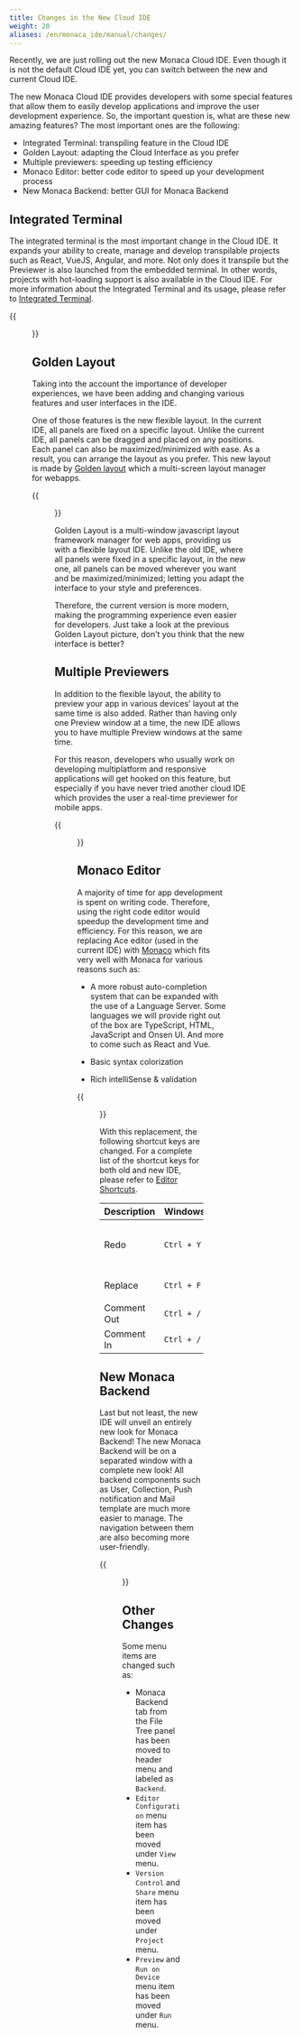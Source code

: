```yaml
---
title: Changes in the New Cloud IDE
weight: 20
aliases: /en/monaca_ide/manual/changes/
---
```

Recently, we are just rolling out the new Monaca Cloud IDE. Even though it is not the default Cloud IDE yet, you can switch between the new and current Cloud IDE. 

The new Monaca Cloud IDE provides developers with some special features that allow them to easily develop applications and improve the user development experience. So, the important question is, what are these new amazing features? The most important ones are the following:

- Integrated Terminal: transpiling feature in the Cloud IDE
- Golden Layout: adapting the Cloud Interface as you prefer
- Multiple previewers: speeding up testing efficiency
- Monaco Editor: better code editor to speed up your development process
- New Monaca Backend: better GUI for Monaca Backend

## Integrated Terminal

The integrated terminal is the most important change in the Cloud IDE. It expands your ability to create, manage and develop transpilable projects such as React, VueJS, Angular, and more. Not only does it transpile but the Previewer is also launched from the embedded terminal. In other words, projects with hot-loading support is also available in the Cloud IDE. For more information about the Integrated Terminal and its usage, please refer to [Integrated Terminal](../terminal).

{{<figure src="/images/monaca_ide/manual/changes/terminal.png">}}

## Golden Layout

Taking into the account the importance of developer experiences, we have been adding and changing various features and user interfaces in the IDE.

One of those features is the new flexible layout. In the current IDE, all panels are fixed on a specific layout. Unlike the current IDE, all panels can be dragged and placed on any positions. Each panel can also be maximized/minimized with ease. As a result, you can arrange the layout as you prefer. This new layout is made by [Golden layout](http://golden-layout.com/) which a multi-screen layout manager for webapps.

{{<figure src="/images/monaca_ide/manual/changes/1.png" >}}

Golden Layout is a multi-window javascript layout framework manager for web apps, providing us with a flexible layout IDE. Unlike the old IDE, where all panels were fixed in a specific layout, in the new one, all panels can be moved wherever you want and be maximized/minimized; letting you adapt the interface to your style and preferences.

Therefore, the current version is more modern, making the programming experience even easier for developers. Just take a look at the previous Golden Layout picture, don’t you think that the new interface is better?

## Multiple Previewers

In addition to the flexible layout, the ability to preview your app in various devices’ layout at the same time is also added. Rather than having only one Preview window at a time, the new IDE allows you to have multiple Preview windows at the same time. 

For this reason, developers who usually work on developing multiplatform and responsive applications will get hooked on this feature, but especially if you have never tried another cloud IDE which provides the user a real-time previewer for mobile apps.

{{<figure src="/images/monaca_ide/manual/changes/2.png">}}

## Monaco Editor

A majority of time for app development is spent on writing code. Therefore, using the right code editor would speedup the development time and efficiency. For this reason, we are replacing Ace editor (used in the current IDE) with [Monaco](https://microsoft.github.io/monaco-editor/) which fits very well with Monaca for various reasons such as:

- A more robust auto-completion system that can be expanded with the use of a Language Server. Some languages we will provide right out of the box are TypeScript, HTML, JavaScript and Onsen UI. And more to come such as React and Vue.

- Basic syntax colorization

- Rich intelliSense & validation

{{<figure src="/images/monaca_ide/manual/changes/3.png">}}

With this replacement, the following shortcut keys are changed. For a complete list of the shortcut keys for both old and new IDE, please refer to [Editor Shortcuts](../code_editor/editor/).

| Description |	Windows/Linux | Mac |
|-------------|---------------|-----|
| Redo | `Ctrl + Y` |	`Shift + Command + Z` or `Command + Y` |
| Replace |	`Ctrl + F` |	`Command + Alt + F` |
| Comment Out |	`Ctrl + /` |	`Command + /` |
| Comment In |	`Ctrl + /` |	`Command + /` |

## New Monaca Backend

Last but not least, the new IDE will unveil an entirely new look for Monaca Backend! The new Monaca Backend will be on a separated window with a complete new look! All backend components such as User, Collection, Push notification and Mail template are much more easier to manage. The navigation between them are also becoming more user-friendly.

{{<figure src="/images/monaca_ide/manual/changes/4.png">}}


## Other Changes

Some menu items are changed such as:

-   Monaca Backend tab from the File Tree panel has been moved to header menu and labeled as `Backend`.
-   `Editor Configuration` menu item has been moved under `View` menu.
-   `Version Control` and `Share` menu item has been moved under `Project` menu.
-   `Preview` and `Run on Device` menu item has been moved under `Run` menu.